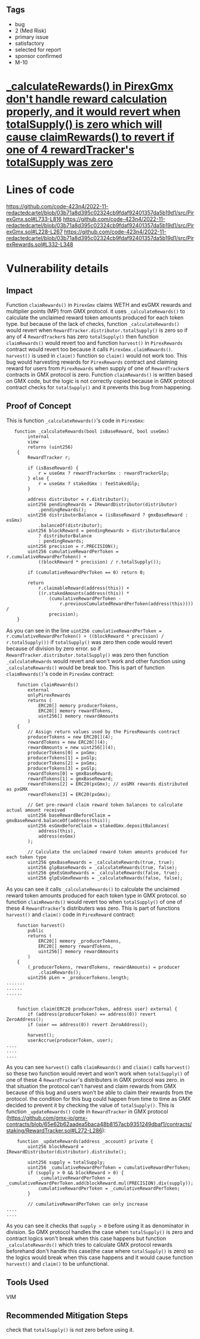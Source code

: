 ## Tags

- bug
- 2 (Med Risk)
- primary issue
- satisfactory
- selected for report
- sponsor confirmed
- M-10

# [_calculateRewards() in PirexGmx don't handle reward calculation properly, and it would revert when totalSupply() is zero which will cause claimRewards() to revert if one of 4 rewardTracker's totalSupply was zero](https://github.com/code-423n4/2022-11-redactedcartel-findings/issues/237) 

# Lines of code

https://github.com/code-423n4/2022-11-redactedcartel/blob/03b71a8d395c02324cb9fdaf92401357da5b19d1/src/PirexGmx.sol#L733-L816
https://github.com/code-423n4/2022-11-redactedcartel/blob/03b71a8d395c02324cb9fdaf92401357da5b19d1/src/PirexGmx.sol#L228-L267
https://github.com/code-423n4/2022-11-redactedcartel/blob/03b71a8d395c02324cb9fdaf92401357da5b19d1/src/PirexRewards.sol#L332-L348


# Vulnerability details

## Impact
Function `claimRewards()` in `PirexGmx` claims WETH and esGMX rewards and multiplier points (MP) from GMX protocol. it uses `_calculateRewards()` to calculate the unclaimed reward token amounts produced for each token type. but because of the lack of checks, function `_calculateRewards()` would revert when `RewardTracker.distributor.totalSupply()` is zero so if any of 4 `RewardTracker`s has zero `totalSupply()` then function `claimRewards()` would revert too and function `harvest()` in `PirexRewards` contract would revert too because it calls `PirexGmx.claimRewards()`. `harvest()` is used in `claim()` function so `claim()` would not work too. This bug would harvesting rewards for `PirexRewards` contract and claiming reward for users from `PirexRewards` when supply of one of `RewardTracker`s contracts in GMX protocol is zero.
Function `claimRewards()` is written based on GMX code, but the logic is not correctly copied because in GMX protocol contract checks for `totalSupply()` and it prevents this bug from happening.

## Proof of Concept
This is function `_calculateRewards()`'s code in `PirexGmx`:
```
   function _calculateRewards(bool isBaseReward, bool useGmx)
        internal
        view
        returns (uint256)
    {
        RewardTracker r;

        if (isBaseReward) {
            r = useGmx ? rewardTrackerGmx : rewardTrackerGlp;
        } else {
            r = useGmx ? stakedGmx : feeStakedGlp;
        }

        address distributor = r.distributor();
        uint256 pendingRewards = IRewardDistributor(distributor)
            .pendingRewards();
        uint256 distributorBalance = (isBaseReward ? gmxBaseReward : esGmx)
            .balanceOf(distributor);
        uint256 blockReward = pendingRewards > distributorBalance
            ? distributorBalance
            : pendingRewards;
        uint256 precision = r.PRECISION();
        uint256 cumulativeRewardPerToken = r.cumulativeRewardPerToken() +
            ((blockReward * precision) / r.totalSupply());

        if (cumulativeRewardPerToken == 0) return 0;

        return
            r.claimableReward(address(this)) +
            ((r.stakedAmounts(address(this)) *
                (cumulativeRewardPerToken -
                    r.previousCumulatedRewardPerToken(address(this)))) /
                precision);
    }
```
As you can see in the line `uint256 cumulativeRewardPerToken = r.cumulativeRewardPerToken() + ((blockReward * precision) / r.totalSupply())` if `totalSupply()` was zero then code would revert because of division by zero error. so if `RewardTracker.distributor.totalSupply()` was zero then function `_calculateRewards` would revert and won't work and other function using `_calculateRewards()` would be break too. 
This is part of function `claimRewards()`'s code in `PirexGmx` contract:
```
    function claimRewards()
        external
        onlyPirexRewards
        returns (
            ERC20[] memory producerTokens,
            ERC20[] memory rewardTokens,
            uint256[] memory rewardAmounts
        )
    {
        // Assign return values used by the PirexRewards contract
        producerTokens = new ERC20[](4);
        rewardTokens = new ERC20[](4);
        rewardAmounts = new uint256[](4);
        producerTokens[0] = pxGmx;
        producerTokens[1] = pxGlp;
        producerTokens[2] = pxGmx;
        producerTokens[3] = pxGlp;
        rewardTokens[0] = gmxBaseReward;
        rewardTokens[1] = gmxBaseReward;
        rewardTokens[2] = ERC20(pxGmx); // esGMX rewards distributed as pxGMX
        rewardTokens[3] = ERC20(pxGmx);

        // Get pre-reward claim reward token balances to calculate actual amount received
        uint256 baseRewardBeforeClaim = gmxBaseReward.balanceOf(address(this));
        uint256 esGmxBeforeClaim = stakedGmx.depositBalances(
            address(this),
            address(esGmx)
        );

        // Calculate the unclaimed reward token amounts produced for each token type
        uint256 gmxBaseRewards = _calculateRewards(true, true);
        uint256 glpBaseRewards = _calculateRewards(true, false);
        uint256 gmxEsGmxRewards = _calculateRewards(false, true);
        uint256 glpEsGmxRewards = _calculateRewards(false, false);
```
As you can see it calls `_calculateRewards()` to calculate  the unclaimed reward token amounts  produced for each token type in GMX protocol. so function `claimRewards()` would revert too when `totalSupply()` of one of these 4 `RewardTracker`'s distributers was zero.
This is part of functions `harvest()` and `claim()` code in `PirexReward` contract:
```
    function harvest()
        public
        returns (
            ERC20[] memory _producerTokens,
            ERC20[] memory rewardTokens,
            uint256[] memory rewardAmounts
        )
    {
        (_producerTokens, rewardTokens, rewardAmounts) = producer
            .claimRewards();
        uint256 pLen = _producerTokens.length;
.......
......
......


    function claim(ERC20 producerToken, address user) external {
        if (address(producerToken) == address(0)) revert ZeroAddress();
        if (user == address(0)) revert ZeroAddress();

        harvest();
        userAccrue(producerToken, user);
....
....
....
```
As you can see `harvest()` calls `claimRewards()` and `claim()` calls `harvest()` so these two function would revert and won't work when `totalSupply()` of one of these 4 `RewardTracker`'s distributers in GMX protocol was zero. in that situation the protocol can't harvest and claim rewards from GMX because of this bug and users won't be able to claim their rewards from the protocol. the condition for this bug could happen from time to time as GMX decided to prevent it by checking the value of `totalSupply()`. This is function `_updateRewards()` code in `RewardTracker` in GMX protocol (https://github.com/gmx-io/gmx-contracts/blob/65e62b62aadea5baca48b8157acb9351249dbaf1/contracts/staking/RewardTracker.sol#L272-L286):
```
    function _updateRewards(address _account) private {
        uint256 blockReward = IRewardDistributor(distributor).distribute();

        uint256 supply = totalSupply;
        uint256 _cumulativeRewardPerToken = cumulativeRewardPerToken;
        if (supply > 0 && blockReward > 0) {
            _cumulativeRewardPerToken = _cumulativeRewardPerToken.add(blockReward.mul(PRECISION).div(supply));
            cumulativeRewardPerToken = _cumulativeRewardPerToken;
        }

        // cumulativeRewardPerToken can only increase
....
....
```
As you can see it checks that `supply > 0` before using it as denominator in division. So GMX protocol handles the case when `totalSupply()` is zero and contract logics won't break when this case happens but function `_calculateRewards()` which tries to calculate GMX protocol rewards beforehand don't handle this case(the case where `totalSupply()` is zero) so the logics would break when this case happens and it would cause function `harvest()` and `claim()` to be unfunctional.

## Tools Used
VIM

## Recommended Mitigation Steps
check that `totalSupply()` is not zero before using it.